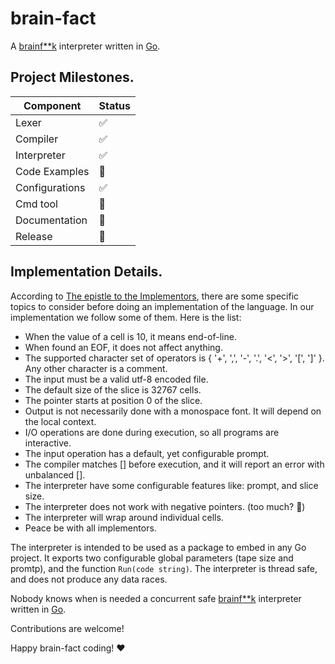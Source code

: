# brain-fact
A [brainf**k](http://brainfuck.org/) interpreter written in [Go](https://go.dev/).


## Project Milestones.
| Component      	| Status 	|
|----------------	|--------	|
| Lexer          	| ✅      	|
| Compiler       	| ✅      	|
| Interpreter    	| ✅      	|
| Code Examples  	| 🔲      	|
| Configurations 	| ✅      	|
| Cmd tool       	| 🔲      	|
| Documentation  	| 🔲      	|
| Release       	| 🔲      	|


## Implementation Details.
According to [The epistle to the Implementors](http://brainfuck.org/epistle.html), there are some specific topics to consider before doing an implementation of the language. In our implementation we follow some of them. Here is the list:


- When the value of a cell is 10, it means end-of-line.
- When found an EOF, it does not affect anything.
- The supported character set of operators is { '+', ',', '-', '.', '<', '>', '[', ']' }. Any other character is a comment.
- The input must be a valid utf-8 encoded file.
- The default size of the slice is 32767 cells.
- The pointer starts at position 0 of the slice.
- Output is not necessarily done with a monospace font. It will depend on the local context.
- I/O operations are done during execution, so all programs are interactive.
- The input operation has a default, yet configurable prompt.
- The compiler matches [] before execution, and it will report an error with unbalanced [].
- The interpreter have some configurable features like: prompt, and slice size.
- The interpreter does not work with negative pointers. (too much? 🤔)
- The interpreter will wrap around individual cells.
- Peace be with all implementors.


The interpreter is intended to be used as a package to embed in any Go project. It exports two configurable global parameters (tape size and promtp), and the function `Run(code string)`. The interpreter is thread safe, and does not produce any data races. 


Nobody knows when is needed a concurrent safe [brainf**k](http://brainfuck.org/) interpreter written in [Go](https://go.dev/).


Contributions are welcome!


Happy brain-fact coding! ❤️




